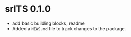 

# srlTS 0.1.0

- add basic building blocks, readme
- Added a `NEWS.md` file to track changes to the package.
